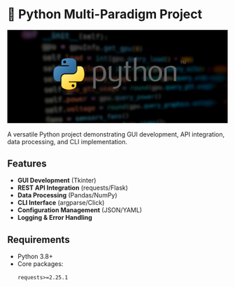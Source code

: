 # 🐍 Python Multi-Paradigm Project

![Python Banner](Python.webp)

A versatile Python project demonstrating GUI development, API integration, data processing, and CLI implementation.

## Features
- **GUI Development** (Tkinter)
- **REST API Integration** (requests/Flask)
- **Data Processing** (Pandas/NumPy)
- **CLI Interface** (argparse/Click)
- **Configuration Management** (JSON/YAML)
- **Logging & Error Handling**

## Requirements
- Python 3.8+
- Core packages:
  ```text
  requests>=2.25.1
 
